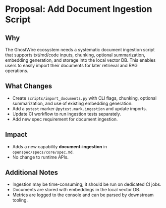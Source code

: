 # Proposal: Add Document Ingestion Script

## Why

The GhostWire ecosystem needs a systematic document ingestion script that supports txt/md/code inputs, chunking, optional summarization, embedding generation, and storage into the local vector DB. This enables users to easily import their documents for later retrieval and RAG operations.

## What Changes

- Create `scripts/import_documents.py` with CLI flags, chunking, optional summarization, and use of existing embedding generation.
- Add a `pytest` marker `@pytest.mark.ingestion` and update imports.
- Update CI workflow to run ingestion tests separately.
- Add new spec requirement for document ingestion.

## Impact

- Adds a new capability **document-ingestion** in `openspec/specs/core/spec.md`.
- No change to runtime APIs.

## Additional Notes

- Ingestion may be time-consuming; it should be run on dedicated CI jobs.
- Documents are stored with embeddings in the local vector DB.
- Metrics are logged to the console and can be parsed by downstream tooling.
